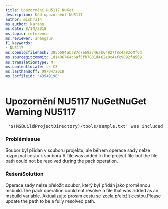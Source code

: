 ```yaml
---
title: Upozornění NU5117 NuGet
description: Kód upozornění NU5117
author: mishra14
ms.author: karann
ms.date: 8/14/2018
ms.topic: reference
ms.reviewer: anangaur
f1_keywords:
- NU5117
ms.openlocfilehash: 385b604aba87c7eb92746ab64827f8c4a82c4f6d
ms.sourcegitcommit: 1d1406764c6af5fb7801d462e0c4afc9092fa569
ms.translationtype: MT
ms.contentlocale: cs-CZ
ms.lasthandoff: 09/04/2018
ms.locfileid: "43549190"
---
```

# <a name="nuget-warning-nu5117"></a><span data-ttu-id="0e36d-103">Upozornění NU5117 NuGet</span><span class="sxs-lookup"><span data-stu-id="0e36d-103">NuGet Warning NU5117</span></span>
<pre> '$(MSBuildProjectDirectory)/tools/sample.txt' was included in the project but the path could not be resolved. Skipping...</pre>

### <a name="issue"></a><span data-ttu-id="0e36d-104">Problém</span><span class="sxs-lookup"><span data-stu-id="0e36d-104">Issue</span></span>

<span data-ttu-id="0e36d-105">Soubor byl přidán v souboru projektu, ale během operace sady nelze rozpoznat cestu k souboru.</span><span class="sxs-lookup"><span data-stu-id="0e36d-105">A file was added in the project file but the file path could not be resolved during the pack operation.</span></span>


### <a name="solution"></a><span data-ttu-id="0e36d-106">Řešení</span><span class="sxs-lookup"><span data-stu-id="0e36d-106">Solution</span></span>

<span data-ttu-id="0e36d-107">Operace sady nelze přeložit soubor, který byl přidán jako proměnnou msbuild.</span><span class="sxs-lookup"><span data-stu-id="0e36d-107">The pack operation could not resolve a file that was added as an msbuild variable.</span></span> <span data-ttu-id="0e36d-108">Aktualizujte prosím cestu se zcela přeložit cestou.</span><span class="sxs-lookup"><span data-stu-id="0e36d-108">Please update the path to be a fully resolved path.</span></span>

